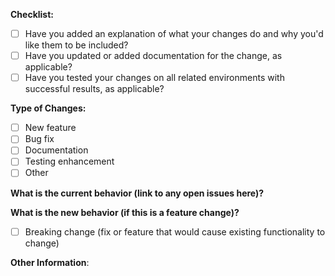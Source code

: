 **Checklist:**

 <!--- Make sure your PR is documented and tested before submission. Put an `x` in all the boxes that apply: -->
- [ ] Have you added an explanation of what your changes do and why you'd like them to be included?
- [ ] Have you updated or added documentation for the change, as applicable?
- [ ] Have you tested your changes on all related environments with successful results, as applicable?

**Type of Changes:**

 <!--- What types of changes does your code introduce? Put an `x` in all the boxes that apply: -->
- [ ] New feature
- [ ] Bug fix
- [ ] Documentation
- [ ] Testing enhancement
- [ ] Other

**What is the current behavior (link to any open issues here)?**


**What is the new behavior (if this is a feature change)?**
- [ ] Breaking change (fix or feature that would cause existing functionality to change)


**Other Information**: